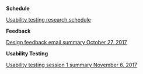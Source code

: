 **Schedule**

[Usability testing research schedule](https://github.com/nciinc/fs-intake-module/wiki/Usability-testing-research-schedule)

**Feedback**

[Design feedback email summary October 27, 2017](https://github.com/nciinc/fs-intake-module/wiki/Design-Feedback-Email-Summary---October-27,-2017)

**Usability Testing**

[Usability testing session 1 summary November 6, 2017](https://github.com/nciinc/fs-intake-module/wiki/Usability-testing-session-1-summary-November-6,-2017)